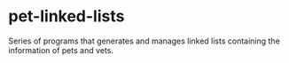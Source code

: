 # pet-linked-lists
Series of programs that generates and manages linked lists containing the information of pets and vets.
